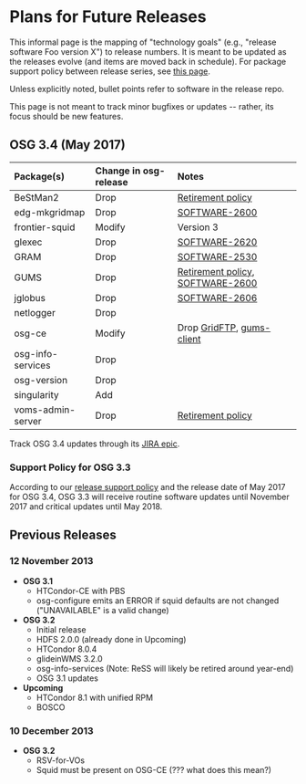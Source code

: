 Plans for Future Releases
=========================

This informal page is the mapping of "technology goals" (e.g., "release software Foo version X") to release numbers. It is meant to be updated as the releases evolve (and items are moved back in schedule). For package support policy between release series, see [this page](../policy/release-series).

Unless explicitly noted, bullet points refer to software in the release repo.

This page is not meant to track minor bugfixes or updates -- rather, its focus should be new features.

OSG 3.4 (May 2017)
------------------

| Package(s)        | Change in osg-release                     | Notes                                                                                                                                       |
|:------------------|:------------------------------------------|:--------------------------------------------------------------------------------------------------------------------------------------------|
| BeStMan2          | Drop | [Retirement policy](../policy/bestman2-retire) |
| edg-mkgridmap     | Drop | [SOFTWARE-2600](https://jira.opensciencegrid.org/browse/SOFTWARE-2600)                                                                      |
| frontier-squid    | Modify  | Version 3                                                                                                                                   |
| glexec            | Drop | [SOFTWARE-2620](https://jira.opensciencegrid.org/browse/SOFTWARE-2600)                                                                      |
| GRAM              | Drop | [SOFTWARE-2530](https://jira.opensciencegrid.org/browse/SOFTWARE-2600)                                                                      |
| GUMS              | Drop | [Retirement policy](../policy/gums-retire), [SOFTWARE-2600](https://jira.opensciencegrid.org/browse/SOFTWARE-2600) |
| jglobus           | Drop | [SOFTWARE-2606](https://jira.opensciencegrid.org/browse/SOFTWARE-2600)                                                                      |
| netlogger         | Drop |                                                                                                                                             |
| osg-ce            | Modify  | Drop [GridFTP](https://jira.opensciencegrid.org/browse/SOFTWARE-2623), [gums-client](https://jira.opensciencegrid.org/browse/SOFTWARE-2482) |
| osg-info-services | Drop |                                                                                                                                             |
| osg-version       | Drop |                                                                                                                                             |
| singularity       | Add |                                                                                                                                             |
| voms-admin-server | Drop | [Retirement policy](../policy/voms-admin-retire) |

Track OSG 3.4 updates through its [JIRA epic](https://jira.opensciencegrid.org/browse/SOFTWARE-2329).

### Support Policy for OSG 3.3

According to our [release support policy](../policy/release-series) and the release date of May 2017 for OSG 3.4, OSG 3.3 will receive routine software updates until November 2017 and critical updates until May 2018.

Previous Releases
-----------------

### 12 November 2013

-   **OSG 3.1**
    -   HTCondor-CE with PBS
    -   osg-configure emits an ERROR if squid defaults are not changed ("UNAVAILABLE" is a valid change)
-   **OSG 3.2**
    -   Initial release
    -   HDFS 2.0.0 (already done in Upcoming)
    -   HTCondor 8.0.4
    -   glideinWMS 3.2.0
    -   osg-info-services (Note: ReSS will likely be retired around year-end)
    -   OSG 3.1 updates
-   **Upcoming**
    -   HTCondor 8.1 with unified RPM
    -   BOSCO

### 10 December 2013

-   **OSG 3.2**
    -   RSV-for-VOs
    -   Squid must be present on OSG-CE (??? what does this mean?)


